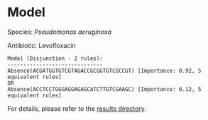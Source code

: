 
# Model

Species: *Pseudomonas aeruginosa*

Antibiotic: Levofloxacin

```
Model (Disjunction - 2 rules):
------------------------------
Absence(ACGATGGTGTCGTAGACCGCGGTGTCGCCGT) [Importance: 0.92, 5 equivalent rules]
OR
Absence(ACCTCCTGGGAGGAGAGCATCTTGTCGAAGC) [Importance: 0.12, 5 equivalent rules]

```

For details, please refer to the [results directory](../../../../../results/scm_b/pseudomonas%20aeruginosa/levofloxacin/repeat_3/).

